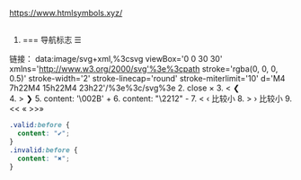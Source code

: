 https://www.htmlsymbols.xyz/

## 
1. === 导航标志 &#9776;
  
  链接：
  data:image/svg+xml,%3csvg viewBox='0 0 30 30' xmlns='http://www.w3.org/2000/svg'%3e%3cpath stroke='rgba(0, 0, 0, 0.5)' stroke-width='2' stroke-linecap='round' stroke-miterlimit='10' d='M4 7h22M4 15h22M4 23h22'/%3e%3c/svg%3e
2. close &times;
3. <  &#10094;   
4. > &#10095;
5. content: '\002B'  +
6. content: "\2212" -
7. < &#8249; 比较小
8. > &#8250; 比较小
9.  << &laquo;    >>&raquo;


```css
.valid:before {
  content: "✔";
}
.invalid:before {
  content: "✖";
}
```
